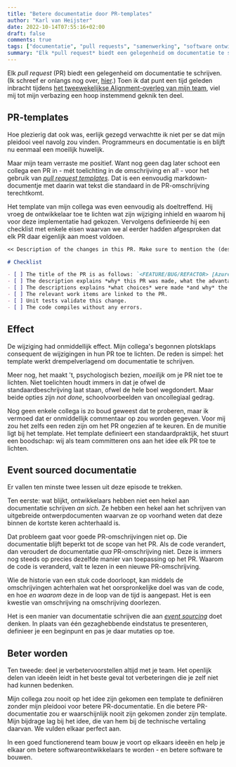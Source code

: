 ```yaml
---
title: "Betere documentatie door PR-templates"
author: "Karl van Heijster"
date: 2022-10-14T07:55:16+02:00
draft: false
comments: true
tags: ["documentatie", "pull requests", "samenwerking", "software ontwikkelen"]
summary: "Elk *pull request* biedt een gelegenheid om documentatie te schrijven. Toen ik dat punt een tijd geleden inbracht tijdens het tweewekelijkse Alignment-overleg van mijn team, viel mij tot mijn verbazing een hoop instemmend geknik ten deel. Hoe plezierig dat ook was, eerlijk gezegd verwachtte ik niet per se dat mijn pleidooi veel navolg zou vinden. Programmeurs en documentatie is en blijft nu eenmaal een moeilijk huwelijk. Maar mijn team verraste me positief."
---
```


Elk *pull request* (PR) biedt een gelegenheid om documentatie te schrijven. (Ik schreef er onlangs nog over, [hier](/blog/22/10/pull-requests-als-documentatie/).) Toen ik dat punt een tijd geleden inbracht tijdens [het tweewekelijkse Alignment-overleg van mijn team](/blog/21/09/hoe-technische-schuld-te-monitoren-en-prioriteren/), viel mij tot mijn verbazing een hoop instemmend geknik ten deel. 


## PR-templates


Hoe plezierig dat ook was, eerlijk gezegd verwachtte ik niet per se dat mijn pleidooi veel navolg zou vinden. Programmeurs en documentatie is en blijft nu eenmaal een moeilijk huwelijk.


Maar mijn team verraste me positief. Want nog geen dag later schoot een collega een PR in - mét toelichting in de omschrijving en al! - voor het gebruik van [*pull request templates*](https://docs.microsoft.com/en-us/azure/devops/repos/git/pull-request-templates?view=azure-devops). Dat is een eenvoudig markdown-documentje met daarin wat tekst die standaard in de PR-omschrijving terechtkomt.


Het template van mijn collega was even eenvoudig als doeltreffend. Hij vroeg de ontwikkelaar toe te lichten wat zijn wijziging inhield en waarom hij voor deze implementatie had gekozen. Vervolgens definieerde hij een checklist met enkele eisen waarvan we al eerder hadden afgesproken dat elk PR daar eigenlijk aan moest voldoen.


```md
<< Description of the changes in this PR. Make sure to mention the (design) choices you made and why. >>

# Checklist

- [ ] The title of the PR is as follows: `<FEATURE/BUG/REFACTOR> [AzureDevopsId] <Short description formulated as command>`.
- [ ] The description explains *why* this PR was made, what the advantages of this change are.
- [ ] The descriptions explains *what choices* were made *and why* the current implementation was chosen.
- [ ] The relevant work items are linked to the PR.
- [ ] Unit tests validate this change.
- [ ] The code compiles without any errors.
```


## Effect


De wijziging had onmiddellijk effect. Mijn collega's begonnen plotsklaps consequent de wijzigingen in hun PR toe te lichten. De reden is simpel: het template werkt drempelverlagend om documentatie te schrijven.


Meer nog, het maakt 't, psychologisch bezien, *moeilijk* om je PR níet toe te lichten. Niet toelichten houdt immers in dat je ofwel de standaardbeschrijving laat staan, ofwel de hele boel wegdondert. Maar beide opties zijn *not done*, schoolvoorbeelden van oncollegiaal gedrag. 


Nog geen enkele collega is zo boud geweest dat te proberen, maar ik vermoed dat er onmiddellijk commentaar op zou worden gegeven. Voor mij zou het zelfs een reden zijn om het PR ongezien af te keuren. En de munitie ligt bij het template. Het template definieert een standaardpraktijk, het stuurt een boodschap: wij als team committeren ons aan het idee elk PR toe te lichten.


## Event sourced documentatie


Er vallen ten minste twee lessen uit deze episode te trekken.


Ten eerste: wat blijkt, ontwikkelaars hebben niet een hekel aan documentatie schrijven *an sich*. Ze hebben een hekel aan het schrijven van uitgebreide ontwerpdocumenten waarvan ze op voorhand weten dat deze binnen de kortste keren achterhaald is. 


Dat probleem gaat voor goede PR-omschrijvingen niet op. Die documentatie blijft beperkt tot de scope van het PR. Als de code verandert, dan veroudert de documentatie *qua* PR-omschrijving niet. Deze is immers nog steeds op precies dezelfde manier van toepassing op het PR. Waarom de code is veranderd, valt te lezen in een nieuwe PR-omschrijving.


Wie de historie van een stuk code doorloopt, kan middels de omschrijvingen achterhalen wat het oorspronkelijke doel was van de code, en hoe *en waarom* deze in de loop van de tijd is aangepast. Het is een kwestie van omschrijving na omschrijving doorlezen.


Het is een manier van documentatie schrijven die aan [*event sourcing*](https://martinfowler.com/eaaDev/EventSourcing.html) doet denken. In plaats van één gezaghebbende eindstatus te presenteren, definieer je een beginpunt en pas je daar mutaties op toe.


## Beter worden


Ten tweede: deel je verbetervoorstellen altijd met je team. Het openlijk delen van ideeën leidt in het beste geval tot verbeteringen die je zelf niet had kunnen bedenken.


Mijn collega zou nooit op het idee zijn gekomen een template te definiëren zonder mijn pleidooi voor betere PR-documentatie. En die betere PR-documentatie zou er waarschijnlijk nooit zijn gekomen zonder zijn template. Mijn bijdrage lag bij het idee, die van hem bij de technische vertaling daarvan. We vulden elkaar perfect aan.


In een goed functionerend team bouw je voort op elkaars ideeën en help je elkaar om betere softwareontwikkelaars te worden - en betere software te bouwen. 
